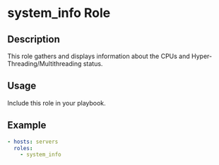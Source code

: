 # system_info Role

## Description
This role gathers and displays information about the CPUs and Hyper-Threading/Multithreading status.

## Usage
Include this role in your playbook.

## Example
```yaml
- hosts: servers
  roles:
    - system_info
